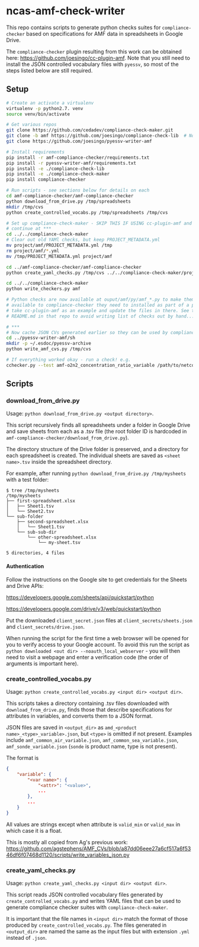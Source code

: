 # ncas-amf-check-writer

This repo contains scripts to generate python checks suites for `compliance-checker`
based on specifications for AMF data in spreadsheets in Google Drive.

The `compliance-checker` plugin resulting from this work can be obtained
here: https://github.com/joesingo/cc-plugin-amf. Note that you still need to
install the JSON controlled vocabulary files with `pyessv`, so most of the steps
listed below are still required.

## Setup ##

```bash
# Create an activate a virtualenv
virtualenv -p python2.7. venv
source venv/bin/activate

# Get various repos
git clone https://github.com/cedadev/compliance-check-maker.git
git clone -b amf https://github.com/joesingo/compliance-check-lib  # Note: clone 'amf' branch
git clone https://github.com/joesingo/pyessv-writer-amf

# Install requirements
pip install -r amf-compliance-checker/requirements.txt
pip install -r pyessv-writer-amf/requirements.txt
pip install -e ./compliance-check-lib
pip install -e ./compliance-check-maker
pip install compliance-checker

# Run scripts - see sections below for details on each
cd amf-compliance-checker/amf-compliance-checker
python download_from_drive.py /tmp/spreadsheets
mkdir /tmp/cvs
python create_controlled_vocabs.py /tmp/spreadsheets /tmp/cvs

# Set up compliance-check-maker - SKIP THIS IF USING cc-plugin-amf and
# continue at ***
cd ../../compliance-check-maker
# Clear out old YAMl checks, but keep PROJECT_METADATA.yml
mv project/amf/PROJECT_METADATA.yml /tmp
rm project/amf/*.yml
mv /tmp/PROJECT_METADATA.yml project/amf

cd ../amf-compliance-checker/amf-compliance-checker
python create_yaml_checks.py /tmp/cvs ../../compliance-check-maker/project/amf

cd ../../compliance-check-maker
python write_checkers.py amf

# Python checks are now available at ouput/amf/py/amf_*.py to make them
# available to compliance-checker they need to installed as part of a plugin -
# take cc-plugin-amf as an example and update the files in there. See the
# README.md in that repo to avoid writing list of checks out by hand...

# ***
# Now cache JSON CVs generated earlier so they can be used by compliance-check-lib
cd ../pyessv-writer-amf/sh
mkdir -p ~/.esdoc/pyessv-archive
python write_amf_cvs.py /tmp/cvs

# If everything worked okay - run a check! e.g.
cchecker.py --test amf-o2n2_concentration_ratio_variable /path/to/netcdf/file.nc
```

## Scripts ##

### download_from_drive.py ###

Usage: `python download_from_drive.py <output directory>`.

This script recursively finds all spreadsheets under a folder in Google Drive
and save sheets from each as a .tsv file (the root folder ID is hardcoded in
`amf-compliance-checker/download_from_drive.py`).

The directory structure of the Drive folder is preserved, and a directory for
each spreadsheet is created. The individual sheets are saved as
`<sheet name>.tsv` inside the spreadsheet directory.

For example, after running `python download_from_drive.py /tmp/mysheets` with
a test folder:

```
$ tree /tmp/mysheets
/tmp/mysheets
├── first-spreadsheet.xlsx
│   ├── Sheet1.tsv
│   └── Sheet2.tsv
└── sub-folder
    ├── second-spreadsheet.xlsx
    │   └── Sheet1.tsv
    └── sub-sub-dir
        └── other-spreadsheet.xlsx
            └── my-sheet.tsv

5 directories, 4 files
```

#### Authentication ####

Follow the instructions on the Google site to get credentials for the Sheets
and Drive APIs:

https://developers.google.com/sheets/api/quickstart/python

https://developers.google.com/drive/v3/web/quickstart/python

Put the downloaded `client_secret.json` files at `client_secrets/sheets.json`
and `client_secrets/drive.json`.

When running the script for the first time a web browser will be opened for you
to verify access to your Google account. To avoid this run the script as
`python downloaded <out dir> --noauth_local_webserver` - you will then need to
visit a webpage and enter a verification code (the order of arguments is
important here).

### create_controlled_vocabs.py ###

Usage: `python create_controlled_vocabs.py <input dir> <output dir>`.

This scripts takes a directory containing .tsv files downloaded with
`download_from_drive.py`, finds those that describe specifications for
attributes in variables, and converts them to a JSON format.

JSON files are saved in `<output_dir>` as `amd_<product name>_<type>_variable>.json`,
but `<type>` is omitted if not present. Examples include `amf_common_air_variable.json`,
`amf_common_sea_variable.json`, `amf_sonde_variable.json` (`sonde` is product name, type is
not present).

The format is

```json
{
    "variable": {
        "<var name>": {
            "<attr>": "<value>",
            ...
        },
        ...
    }
}
```

All values are strings except when attribute is `valid_min` or `valid_max` in
which case it is a float.

This is mostly all copied from Ag's previous work:
https://github.com/agstephens/AMF_CVs/blob/a87dd06eee27a6cf517a6f5346df6f07468d1120/scripts/write_variables_json.py

### create_yaml_checks.py ###

Usage: `python create_yaml_checks.py <input dir> <output dir>`.

This script reads JSON controlled vocabulary files generated by `create_controlled_vocabs.py`
and writes YAML files that can be used to generate compliance checker suites with
`compliance-check-maker`.

It is important that the file names in `<input dir>` match the format of those produced by
`create_controlled_vocabs.py`. The files generated in `<output_dir>` are named the same as
the input files but with extension `.yml` instead of `.json`.
